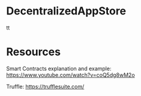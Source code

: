 # DecentralizedAppStore
tt
# Resources
Smart Contracts explanation and example: https://www.youtube.com/watch?v=coQ5dg8wM2o

Truffle: https://trufflesuite.com/
